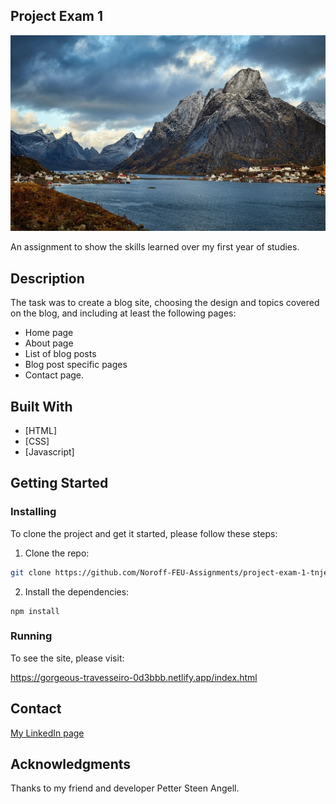 ## Project Exam 1

![image](/images/norway.jpg)

An assignment to show the skills learned over my first year of studies.

## Description

The task was to create a blog site, choosing the design and topics covered on the blog, and including at least the following pages:

- Home page
- About page
- List of blog posts
- Blog post specific pages
- Contact page.

## Built With

- [HTML]
- [CSS]
- [Javascript]

## Getting Started

### Installing

To clone the project and get it started, please follow these steps:

1. Clone the repo:

```bash
git clone https://github.com/Noroff-FEU-Assignments/project-exam-1-tnjensen.git
```

2. Install the dependencies:

```
npm install
```

### Running

To see the site, please visit:

https://gorgeous-travesseiro-0d3bbb.netlify.app/index.html

## Contact

[My LinkedIn page](https://www.linkedin.com/in/tnjensen09/)

## Acknowledgments

Thanks to my friend and developer Petter Steen Angell. 